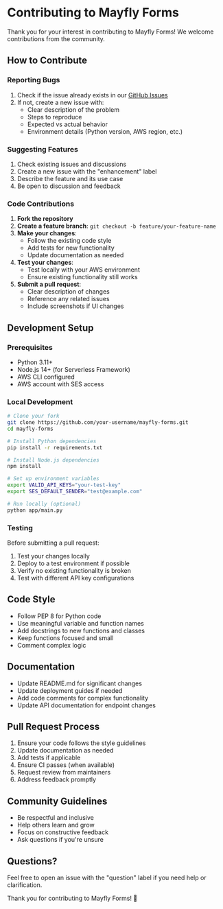 # Contributing to Mayfly Forms

Thank you for your interest in contributing to Mayfly Forms! We welcome contributions from the community.

## How to Contribute

### Reporting Bugs

1. Check if the issue already exists in our [GitHub Issues](https://github.com/your-username/mayfly-forms/issues)
2. If not, create a new issue with:
   - Clear description of the problem
   - Steps to reproduce
   - Expected vs actual behavior
   - Environment details (Python version, AWS region, etc.)

### Suggesting Features

1. Check existing issues and discussions
2. Create a new issue with the "enhancement" label
3. Describe the feature and its use case
4. Be open to discussion and feedback

### Code Contributions

1. **Fork the repository**
2. **Create a feature branch**: `git checkout -b feature/your-feature-name`
3. **Make your changes**:
   - Follow the existing code style
   - Add tests for new functionality
   - Update documentation as needed
4. **Test your changes**:
   - Test locally with your AWS environment
   - Ensure existing functionality still works
5. **Submit a pull request**:
   - Clear description of changes
   - Reference any related issues
   - Include screenshots if UI changes

## Development Setup

### Prerequisites

- Python 3.11+
- Node.js 14+ (for Serverless Framework)
- AWS CLI configured
- AWS account with SES access

### Local Development

```bash
# Clone your fork
git clone https://github.com/your-username/mayfly-forms.git
cd mayfly-forms

# Install Python dependencies
pip install -r requirements.txt

# Install Node.js dependencies
npm install

# Set up environment variables
export VALID_API_KEYS="your-test-key"
export SES_DEFAULT_SENDER="test@example.com"

# Run locally (optional)
python app/main.py
```

### Testing

Before submitting a pull request:

1. Test your changes locally
2. Deploy to a test environment if possible
3. Verify no existing functionality is broken
4. Test with different API key configurations

## Code Style

- Follow PEP 8 for Python code
- Use meaningful variable and function names
- Add docstrings to new functions and classes
- Keep functions focused and small
- Comment complex logic

## Documentation

- Update README.md for significant changes
- Update deployment guides if needed
- Add code comments for complex functionality
- Update API documentation for endpoint changes

## Pull Request Process

1. Ensure your code follows the style guidelines
2. Update documentation as needed
3. Add tests if applicable
4. Ensure CI passes (when available)
5. Request review from maintainers
6. Address feedback promptly

## Community Guidelines

- Be respectful and inclusive
- Help others learn and grow
- Focus on constructive feedback
- Ask questions if you're unsure

## Questions?

Feel free to open an issue with the "question" label if you need help or clarification.

Thank you for contributing to Mayfly Forms! 🚀